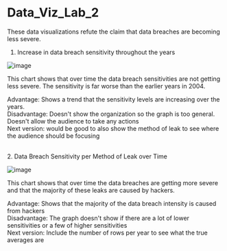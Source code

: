 # Data_Viz_Lab_2
These data visualizations refute the claim that data breaches are becoming less severe. <br />

1. Increase in data breach sensitivity throughout the years

![image](https://user-images.githubusercontent.com/32119820/31042245-5645a794-a558-11e7-9077-7edb1515ce0e.png)

This chart shows that over time the data breach sensitivities are not getting less severe. The sensitivity is far worse than the earlier years in 2004.
<br />

Advantage: Shows a trend that the sensitivity levels are increasing over the years.<br />
Disadvantage: Doesn't show the organization so the graph is too general. Doesn't allow the audience to take any actions<br />
Next version: would be good to also show the method of leak to see where the audience should be focusing<br />

<br />
2. Data Breach Sensitivity per Method of Leak over Time

![image](https://user-images.githubusercontent.com/32119820/31042720-1964275a-a563-11e7-9bde-e3bade51f3a6.png)

This chart shows that over time the data breaches are getting more severe and that the majority of these leaks are caused by hackers.
<br />

Advantage: Shows that the majority of the data breach intensity is caused from hackers <br />
Disadvantage: The graph doesn't show if there are a lot of lower sensitivities or a few of higher sensitivities <br />
Next version: Include the number of rows per year to see what the true averages are



